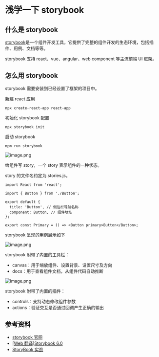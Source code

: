 # 浅学一下 storybook

## 什么是 storybook

[storybook](https://storybook.js.org/docs/react/get-started/introduction/)是一个组件开发工具，它提供了完整的组件开发的生态环境，包括插件、用例、文档等等。

storybook 支持 react、vue、angular、web component 等主流前端 UI 框架。

## 怎么用 storybook

storybook 需要安装到已经设置了框架的项目中。

新建 react 应用

```
npx create-react-app react-app
```

初始化 storybook 配置

```
npx storybook init
```

启动 storybook

```
npm run storybook
```

![image.png](https://p3-juejin.byteimg.com/tos-cn-i-k3u1fbpfcp/f606359fdc834fa38fb9c84ac8f8fe98~tplv-k3u1fbpfcp-watermark.image?)

给组件写 story，一个 story 表示组件的一种状态。

story 的文件名约定为.stories.js。

```
import React from 'react';

import { Button } from './Button';

export default {
  title: 'Button', // 侧边栏导航名称
  component: Button, // 组件地址
};

export const Primary = () => <Button primary>Button</Button>;

```

storybook 呈现的用例展示如下

![image.png](https://p9-juejin.byteimg.com/tos-cn-i-k3u1fbpfcp/620e0dc2ff2544b18560a8efcc506944~tplv-k3u1fbpfcp-watermark.image?)

storybook 附带了内置的工具栏：

- canvas：用于缩放组件、设置背景、设置尺寸及方向
- docs：用于查看组件文档，从组件代码自动推断

![image.png](https://p1-juejin.byteimg.com/tos-cn-i-k3u1fbpfcp/160e54ad953b4066aa6dbd8a3db86882~tplv-k3u1fbpfcp-watermark.image?)

storybook 附带了内置的插件：

- controls：支持动态修改组件参数
- actions：验证交互是否通过回调产生正确的输出

## 参考资料

- [storybook 官网](https://storybook.js.org/docs/react/get-started/introduction/)
- [[Web 翻译]Storybook 6.0](https://juejin.cn/post/6862258700430606349)
- [StoryBook 实战](https://juejin.cn/post/6844903873602125838)
